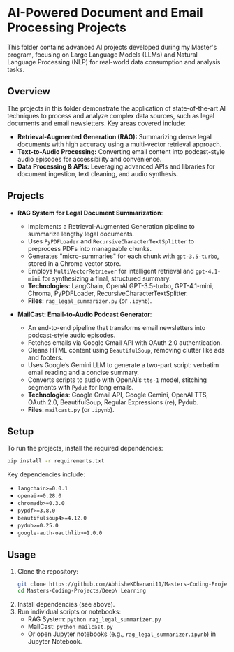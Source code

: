 # AI-Powered Document and Email Processing Projects

This folder contains advanced AI projects developed during my Master's program, focusing on Large Language Models (LLMs) and Natural Language Processing (NLP) for real-world data consumption and analysis tasks.

## Overview

The projects in this folder demonstrate the application of state-of-the-art AI techniques to process and analyze complex data sources, such as legal documents and email newsletters. Key areas covered include:

- **Retrieval-Augmented Generation (RAG):** Summarizing dense legal documents with high accuracy using a multi-vector retrieval approach.
- **Text-to-Audio Processing:** Converting email content into podcast-style audio episodes for accessibility and convenience.
- **Data Processing & APIs:** Leveraging advanced APIs and libraries for document ingestion, text cleaning, and audio synthesis.

## Projects

- **RAG System for Legal Document Summarization**:
  - Implements a Retrieval-Augmented Generation pipeline to summarize lengthy legal documents.
  - Uses `PyPDFLoader` and `RecursiveCharacterTextSplitter` to preprocess PDFs into manageable chunks.
  - Generates "micro-summaries" for each chunk with `gpt-3.5-turbo`, stored in a Chroma vector store.
  - Employs `MultiVectorRetriever` for intelligent retrieval and `gpt-4.1-mini` for synthesizing a final, structured summary.
  - **Technologies**: LangChain, OpenAI GPT-3.5-turbo, GPT-4.1-mini, Chroma, PyPDFLoader, RecursiveCharacterTextSplitter.
  - **Files**: `rag_legal_summarizer.py` (or `.ipynb`).

- **MailCast: Email-to-Audio Podcast Generator**:
  - An end-to-end pipeline that transforms email newsletters into podcast-style audio episodes.
  - Fetches emails via Google Gmail API with OAuth 2.0 authentication.
  - Cleans HTML content using `BeautifulSoup`, removing clutter like ads and footers.
  - Uses Google’s Gemini LLM to generate a two-part script: verbatim email reading and a concise summary.
  - Converts scripts to audio with OpenAI’s `tts-1` model, stitching segments with `Pydub` for long emails.
  - **Technologies**: Google Gmail API, Google Gemini, OpenAI TTS, OAuth 2.0, BeautifulSoup, Regular Expressions (re), Pydub.
  - **Files**: `mailcast.py` (or `.ipynb`).

## Setup

To run the projects, install the required dependencies:

```bash
pip install -r requirements.txt
```

Key dependencies include:
- `langchain>=0.0.1`
- `openai>=0.28.0`
- `chromadb>=0.3.0`
- `pypdf>=3.8.0`
- `beautifulsoup4>=4.12.0`
- `pydub>=0.25.0`
- `google-auth-oauthlib>=1.0.0`

## Usage

1. Clone the repository:
   ```bash
   git clone https://github.com/AbhisheKDhanani11/Masters-Coding-Projects.git
   cd Masters-Coding-Projects/Deep\ Learning
   ```
2. Install dependencies (see above).
3. Run individual scripts or notebooks:
   - RAG System: `python rag_legal_summarizer.py`
   - MailCast: `python mailcast.py`
   - Or open Jupyter notebooks (e.g., `rag_legal_summarizer.ipynb`) in Jupyter Notebook.


